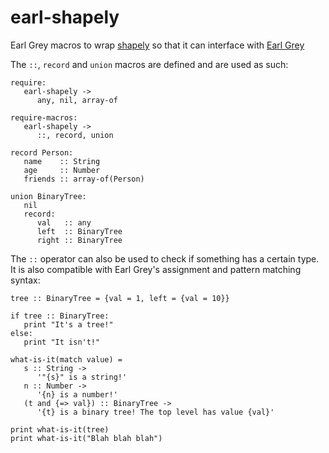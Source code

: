
earl-shapely
============

Earl Grey macros to wrap
[shapely](https://github.com/AriaMinaei/shapely) so that it can
interface with
[Earl Grey](https://earl-grey.io)

The `::`, `record` and `union` macros are defined and are used as
such:

```earlgrey
require:
   earl-shapely ->
      any, nil, array-of

require-macros:
   earl-shapely ->
      ::, record, union

record Person:
   name    :: String
   age     :: Number
   friends :: array-of(Person)

union BinaryTree:
   nil
   record:
      val   :: any
      left  :: BinaryTree
      right :: BinaryTree
```

The `::` operator can also be used to check if something has a certain
type. It is also compatible with Earl Grey's assignment and pattern
matching syntax:


```earlgrey
tree :: BinaryTree = {val = 1, left = {val = 10}}

if tree :: BinaryTree:
   print "It's a tree!"
else:
   print "It isn't!"

what-is-it(match value) =
   s :: String ->
      '"{s}" is a string!'
   n :: Number ->
      '{n} is a number!'
   (t and {=> val}) :: BinaryTree ->
      '{t} is a binary tree! The top level has value {val}'

print what-is-it(tree)
print what-is-it("Blah blah blah")
```
